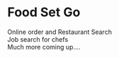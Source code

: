 # Food Set Go
Online order and Restaurant Search<br>
Job search for chefs<br>
Much more coming up....
